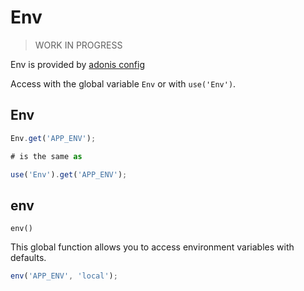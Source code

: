 # Env
> WORK IN PROGRESS

Env is provided by [adonis config](https://adonisjs.com/docs/4.1/configuration-and-env)

Access with the global variable `Env` or  with `use('Env')`.

## Env 
```js
Env.get('APP_ENV');

# is the same as 

use('Env').get('APP_ENV');
```

## env 
`env()`

This global function allows you to access environment variables with defaults.
```js
env('APP_ENV', 'local');
```